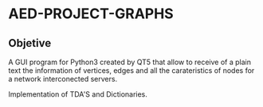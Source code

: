 # AED-PROJECT-GRAPHS

## Objetive

A GUI program for Python3 created by QT5 that allow to receive 
of a plain text the information of vertices, edges and all the 
carateristics of nodes for a network interconected servers. 

Implementation of TDA'S and Dictionaries.